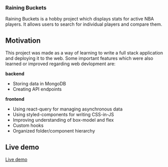 ### Raining Buckets

Raining Buckets is a hobby project which displays stats for active NBA players. It allows users to search for individual players and compare them.

## Motivation

This project was made as a way of learning to write a full stack application and deploying it to the web.
Some important features which were also learned or improved regarding web devlopment are:

**backend**

- Storing data in MongoDB
- Creating API endpoints

**frontend**

- Using react-query for managing asynchronous data
- Using styled-components for writing CSS-in-JS
- Improving understanding of box-model and flex
- Custom hooks
- Organized folder/component hierarchy

## Live demo

[Live demo](https://fervent-jones-fa0dba.netlify.app/)
